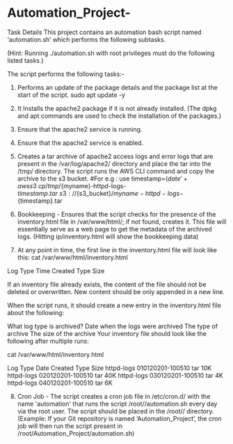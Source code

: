 # Automation_Project-

Task Details
This project contains an automation bash script named ‘automation.sh’ which performs the following subtasks. 

(Hint: Running ./automation.sh with root privileges must do the following listed tasks.)

 

The script performs the following tasks:- 

1. Performs an update of the package details and the package list at the start of the script.
sudo apt update -y
 
2. It Installs the apache2 package if it is not already installed. (The dpkg and apt commands are used to check the installation of the packages.)

3. Ensure that the apache2 service is running. 

4. Ensure that the apache2 service is enabled. 

5. Creates a tar archive of apache2 access logs and error logs that are present in the /var/log/apache2/ directory and place the tar into the /tmp/ directory. 
The script runs the AWS CLI command and copy the archive to the s3 bucket. 
#For e.g : use timestamp=$(date '+%d%m%Y-%H%M%S') ) to name  the  tar
aws s3 \
cp /tmp/${myname}-httpd-logs-${timestamp}.tar \
s3://${s3_bucket}/${myname}-httpd-logs-${timestamp}.tar
 
6. Bookkeeping - Ensures that the script checks for the presence of the inventory.html file in /var/www/html/; if not found, creates it. This file will essentially serve as a web page to get the metadata of the archived logs. (Hitting ip/inventory.html will show the bookkeeping data)

7. At any point in time, the first line in the inventory.html file will look like this:
cat /var/www/html/inventory.html
 

Log Type         Time Created         Type        Size


If an inventory file already exists, the content of the file should not be deleted or overwritten. New content should be only appended in a new line.


When the script runs, it should create a new entry in the inventory.html file about the following: 

What log type is archived?
Date when the logs were archived 
The type of archive
The size of the archive
Your inventory file should look like the following after multiple runs:

cat /var/www/html/inventory.html

Log Type               Date Created               Type      Size 
httpd-logs        010120201-100510         tar        10K
httpd-logs        020120201-100510         tar        40K
httpd-logs        030120201-100510        tar        4K
httpd-logs        040120201-100510        tar        6K



8. Cron Job - The script creates a cron job file in /etc/cron.d/ with the name 'automation' that runs the script /root/<git repository name>/automation.sh every day via the root user.
The script should be placed in the /root/<git repository name>/ directory. (Example: If your Git repository is named ‘Automation_Project’, the cron job will then run the script present in /root/Automation_Project/automation.sh)

 



 

